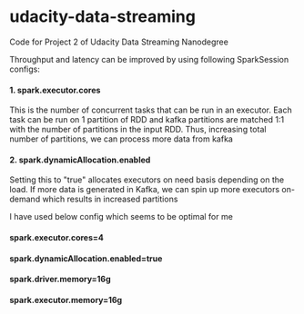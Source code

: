 # udacity-data-streaming
Code for Project 2 of Udacity Data Streaming Nanodegree

Throughput and latency can be improved by using following SparkSession configs:
#### 1. spark.executor.cores
This is the number of concurrent tasks that can be run in an executor. Each task can be run on 1 partition of RDD and kafka partitions are matched 1:1 with the number of partitions in the input RDD. Thus, increasing total number of partitions, we can process more data from kafka
   
#### 2. spark.dynamicAllocation.enabled
Setting this to "true" allocates executors on need basis depending on the load. If more data is generated in Kafka, we can spin up more executors on-demand which results in increased partitions


I have used below config which seems to be optimal for me

#### spark.executor.cores=4
#### spark.dynamicAllocation.enabled=true
#### spark.driver.memory=16g
#### spark.executor.memory=16g
